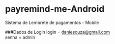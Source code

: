 # payremind-me-Android
Sistema de Lembrete de pagamentos - Mobile


###Dados de Login
login = daniesouza@gmail.com \
senha = admin
